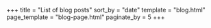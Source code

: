 +++
title = "List of blog posts"
sort_by = "date"
template = "blog.html"
page_template = "blog-page.html"
paginate_by = 5 
+++